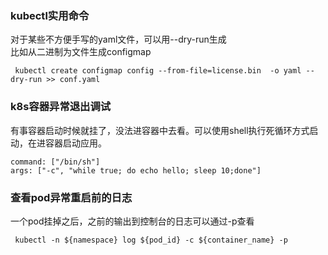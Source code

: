  ### kubectl实用命令


对于某些不方便手写的yaml文件，可以用--dry-run生成  
比如从二进制为文件生成configmap


```
 kubectl create configmap config --from-file=license.bin  -o yaml --dry-run >> conf.yaml
```

### k8s容器异常退出调试
有事容器启动时候就挂了，没法进容器中去看。可以使用shell执行死循环方式启动，在进容器启动应用。

```
command: ["/bin/sh"]
args: ["-c", "while true; do echo hello; sleep 10;done"]

```

### 查看pod异常重启前的日志

一个pod挂掉之后，之前的输出到控制台的日志可以通过-p查看
```
 kubectl -n ${namespace} log ${pod_id} -c ${container_name} -p  
```
